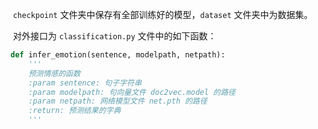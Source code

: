 ​		`checkpoint` 文件夹中保存有全部训练好的模型，`dataset` 文件夹中为数据集。

​		对外接口为 `classification.py` 文件中的如下函数：

```python
def infer_emotion(sentence, modelpath, netpath):
    '''
    预测情感的函数
    :param sentence: 句子字符串
    :param modelpath: 句向量文件 doc2vec.model 的路径
    :param netpath: 网络模型文件 net.pth 的路径
    :return: 预测结果的字典
    '''
```

